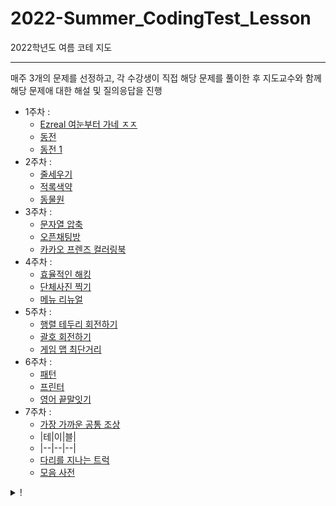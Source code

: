 # 2022-Summer_CodingTest_Lesson
2022학년도 여름 코테 지도
* * *
매주 3개의 문제를 선정하고, 각 수강생이 직접 해당 문제를 풀이한 후 지도교수와 함께 해당 문제애 대한 해설 및 질의응답을 진행
  - 1주차 : 
    - [Ezreal 여눈부터 가네 ㅈㅈ](https://www.acmicpc.net/problem/20500)
    - [동전](https://www.acmicpc.net/problem/9084)
    - [동전 1](https://www.acmicpc.net/problem/2293)
  - 2주차 : 
    - [줄세우기](https://www.acmicpc.net/problem/2631)
    - [적록색약](https://www.acmicpc.net/problem/10026)
    - [동물원](https://www.acmicpc.net/problem/1309)
  - 3주차 : 
    - [문자열 압축](https://school.programmers.co.kr/learn/courses/30/lessons/60057)
    - [오픈채팅방](https://school.programmers.co.kr/learn/courses/30/lessons/42888)
    - [카카오 프렌즈 컬러링북](https://www.acmicpc.net/problem/2293)
  - 4주차 : 
    - [효율적인 해킹](https://www.acmicpc.net/problem/1325)
    - [단체사진 찍기](https://school.programmers.co.kr/learn/courses/30/lessons/1835)
    - [메뉴 리뉴얼](https://school.programmers.co.kr/learn/courses/30/lessons/72411)
  - 5주차 : 
    - [행렬 테두리 회전하기](https://school.programmers.co.kr/learn/courses/30/lessons/77485)
    - [괄호 회전하기](https://school.programmers.co.kr/learn/courses/30/lessons/76502)
    - [게임 맵 최단거리](https://school.programmers.co.kr/learn/courses/30/lessons/1844)
  - 6주차 : 
    - [패턴](https://www.acmicpc.net/problem/17300)
    - [프린터](https://school.programmers.co.kr/learn/courses/30/lessons/42587)
    - [영어 끝말잇기](https://school.programmers.co.kr/learn/courses/30/lessons/12981)
  - 7주차 : 
    - [가장 가까운 공통 조상](https://www.acmicpc.net/problem/3584)
    - |테|이|블|
    - |--|--|--|
    - [다리를 지나는 트럭](https://school.programmers.co.kr/learn/courses/30/lessons/42583)
    - [모음 사전](https://school.programmers.co.kr/learn/courses/30/lessons/84512)

<details><summary>!</summary>


  - Markdown 문법
    - 텍스크를 드래크하고 링크를 붙여넣으면 알아서 해당 양식으로 작성해준다!
</details>
